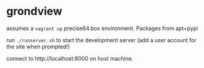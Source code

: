 grondview
=========

assumes a `vagrant up` precise64.box environment. Packages from apt+pypi

run `./runserver.sh` to start the development server (add a user account for the site when prompted!)

connect to http://localhost:8000 on host machine.
